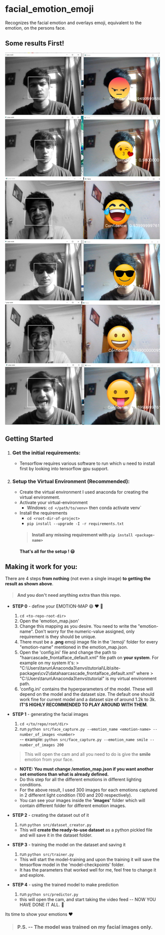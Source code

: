 # facial_emotion_emoji
Recognizes the facial emotion and overlays emoji, equivalent to the emotion, on the persons face.  

## Some results First!  
![happy](readme_images/angry%20(2).jpg)
![kiss](readme_images/kiss%20(2).jpg)
![laugh](readme_images/laugh%20(2).png)
![smart](readme_images/smart%20(2).jpg)
![smile](readme_images/smile%20(2).jpg)
![tease](readme_images/tease%20(2).jpg)


## Getting Started
1. ### Get the initial requirements:
    - Tensorflow requires various software to run which u need to install first by looking into tensorflow gpu support.


1. ### Setup the Virtual Environment (Recommended):
    - Create the virtual environment
        I used anaconda for creating the virtual environment.  
    - Activate your virtual-environment
        - Windows: `cd </path/to/venv>` then conda activate venv`  
    - Install the requirements
        - `cd <root-dir-of-project>`
        - `pip install --upgrade -I -r requirements.txt`
        > #### Install any missing requirement with `pip install <package-name>`  
        #### That's all for the setup ! :smiley: 

## Making it work for you:  

There are 4 steps **from nothing** (not even a single image) **to getting the result as shown above**.  
> #### And you don't need anything extra than this repo.  
- **STEP 0** - define your EMOTION-MAP :smile: :heart: :clap:
   1. `cd <to-repo-root-dir>`
   1. Open the 'emotion_map.json'
   1. Change this mapping as you desire. You need to write the "emotion-name". Don't worry for the numeric-value assigned, only requirement is they should be unique.
   1. There must be a **.png** emoji image file in the '/emoji' folder for every "emotion-name" mentioned in the emotion_map.json.
   1. Open the 'config.ini' file and change the path to "haarcascade_frontalface_default.xml" file path on **your system**. For example on my system it's: > "C:\Users\tarun\Anaconda3\envs\tutorial\Lib\site-packages\cv2\datahaarcascade_frontalface_default.xml" where > "C:\Users\tarun\Anaconda3\envs\tutorial" is my virtual environment path.
   1. 'config.ini' contains the hyperparameters of the model. These will depend on the model and the dataset size. The default one should work fine for current model and a dataset size of around 1.2k to 3k. **IT'S HIGHLY RECOMMENDED TO PLAY AROUND WITH THEM**.

- **STEP 1** - generating the facial images 
   1. `cd </to/repo/root/dir>`  
   1. run `python src/face_capture.py --emotion_name <emotion-name> --number_of_images <number>`   
   -- example: `python src/face_capture.py --emotion_name smile --number_of_images 200`
   > This will open the cam and all you need to do is give the **smile** emotion from your face.
   - **NOTE: You must change /emotion_map.json if you want another set emotions than what is already defined.**
   - Do this step for all the different emotions in different lighting conditions.
   - For the above result, I used 300 images for each emotions captured in 2 different light condition (100 and 200 respectively).
   - You can see your images inside the **'images'** folder which will contain different folder for different emotion images.
    
- **STEP 2** - creating the dataset out of it  
   1. run `python src/dataset_creator.py`
   - This will **create the ready-to-use dataset** as a python pickled file and will save it in the dataset folder.
    
- **STEP 3** - training the model on the dataset and saving it  
    1. run `python src/trainer.py`
    - This will start the model-training and upon the training it will save the tensorflow model in the 'model-checkpoints' folder.  
    - It has the parameters that worked well for me, feel free to change it and explore.  
    
- **STEP 4** - using the trained model to make prediction  
    1. run `python src/predictor.py`
    - this will open the cam, and start taking the video feed -- NOW YOU HAVE DONE IT ALL. :clap:  
    
Its time to show your emotions :heart:

> ### P.S. -- The model was trained on my facial images only.  

